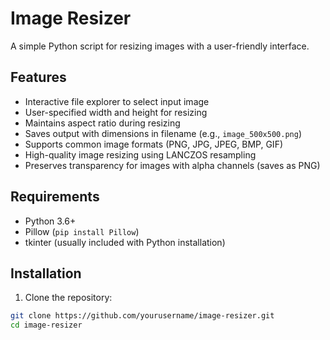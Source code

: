 # Image Resizer

A simple Python script for resizing images with a user-friendly interface.

## Features
- Interactive file explorer to select input image
- User-specified width and height for resizing
- Maintains aspect ratio during resizing
- Saves output with dimensions in filename (e.g., `image_500x500.png`)
- Supports common image formats (PNG, JPG, JPEG, BMP, GIF)
- High-quality image resizing using LANCZOS resampling
- Preserves transparency for images with alpha channels (saves as PNG)

## Requirements
- Python 3.6+
- Pillow (`pip install Pillow`)
- tkinter (usually included with Python installation)

## Installation
1. Clone the repository:
```bash
git clone https://github.com/yourusername/image-resizer.git
cd image-resizer